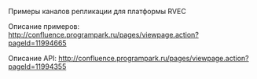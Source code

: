 Примеры каналов репликации для платформы RVEC

Описание примеров: http://confluence.programpark.ru/pages/viewpage.action?pageId=11994665

Описание API: http://confluence.programpark.ru/pages/viewpage.action?pageId=11994355
